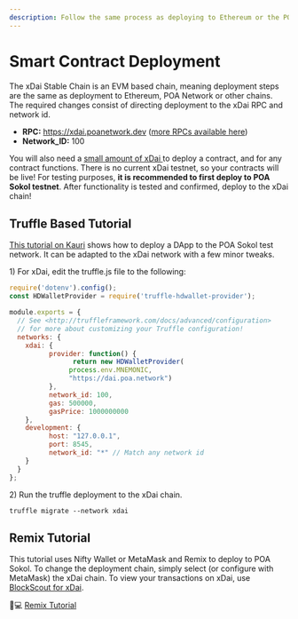```yaml
---
description: Follow the same process as deploying to Ethereum or the POA Network
---
```


# Smart Contract Deployment

The xDai Stable Chain is an EVM based chain, meaning deployment steps are the same as deployment to Ethereum, POA Network or other chains. The required changes consist of directing deployment to the xDai RPC and network id.

* **RPC:** https://xdai.poanetwork.dev \([more RPCs available here](developer-resources/#json-rpc-endpoints)\)
* **Network\_ID:** 100

You will also need a [small amount of xDai ](../for-users/get-xdai-tokens/)to deploy a contract, and for any contract functions. There is no current xDai testnet, so your contracts will be live! For testing purposes, **it is recommended to first deploy to POA Sokol testnet**. After functionality is tested and confirmed, deploy to the xDai chain!

## Truffle Based Tutorial

[This tutorial on Kauri](https://kauri.io/#collections/POA%20Tutorial%20series/poa-part-1-develop-and-deploy-a-smart-contract/) shows how to deploy a DApp to the POA Sokol test network. It can be adapted to the xDai network with a few minor tweaks.

1\) For xDai, edit the truffle.js file to the following:

```javascript
require('dotenv').config();
const HDWalletProvider = require('truffle-hdwallet-provider');

module.exports = {
  // See <http://truffleframework.com/docs/advanced/configuration>
  // for more about customizing your Truffle configuration!
  networks: {
    xdai: {
          provider: function() {
                return new HDWalletProvider(
               process.env.MNEMONIC,
               "https://dai.poa.network")
          },
          network_id: 100,
          gas: 500000,
          gasPrice: 1000000000
    },
    development: {
          host: "127.0.0.1",
          port: 8545,
          network_id: "*" // Match any network id
    }
  }
};
```

2\) Run the truffle deployment to the xDai chain.

```text
truffle migrate --network xdai
```

## Remix Tutorial

This tutorial uses Nifty Wallet or MetaMask and Remix to deploy to POA Sokol. To change the deployment chain, simply select \(or configure with MetaMask\) the xDai chain. To view your transactions on xDai, use [BlockScout for xDai](https://blockscout.com/xdai/mainnet).

👩💻 [Remix Tutorial](https://forum.poa.network/t/tutorial-deploying-your-dapp-to-poa-network/1804)

 


